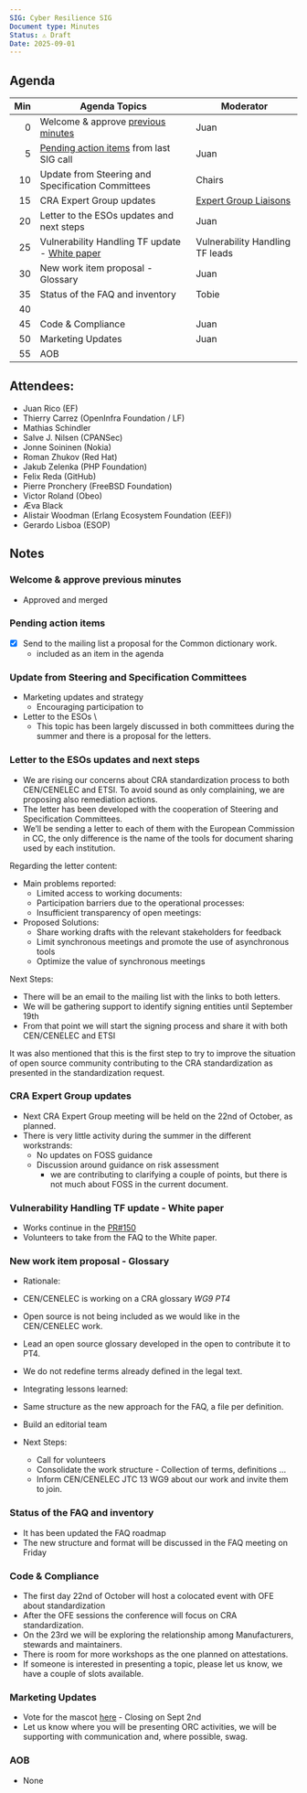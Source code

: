 ```yaml
---
SIG: Cyber Resilience SIG
Document type: Minutes
Status: ⚠️ Draft
Date: 2025-09-01
---
```


##  Agenda


| Min | Agenda Topics | Moderator |
| --: | ----- | --- |
|   0 | Welcome & approve [previous minutes](https://github.com/orcwg/orcwg/pull/164) | Juan |
|   5 | [Pending action items](#pending-action-items) from last SIG call |  Juan |
|  10 | Update from Steering and Specification Committees| Chairs|
|  15 | CRA Expert Group updates | [Expert Group Liaisons][] |
|  20 | Letter to the ESOs updates and next steps | Juan |
|  25 | Vulnerability Handling TF update - [White paper](https://github.com/orcwg/orcwg/pull/150)  | Vulnerability Handling TF leads |
|  30 | New work item proposal - Glossary | Juan |
|  35 | Status of the FAQ and inventory | Tobie |
|  40 | | |
|  45 | Code & Compliance | Juan |
|  50 | Marketing Updates| Juan |
|  55 | AOB | |


## Attendees:

- Juan Rico (EF)  
- Thierry Carrez (OpenInfra Foundation / LF)  
- Mathias Schindler   
- Salve J. Nilsen (CPANSec)  
- Jonne Soininen (Nokia)  
- Roman Zhukov (Red Hat)  
- Jakub Zelenka (PHP Foundation)  
- Felix Reda (GitHub)  
- Pierre Pronchery (FreeBSD Foundation)  
- Victor Roland (Obeo)  
- Æva Black  
- Alistair Woodman (Erlang Ecosystem Foundation (EEF))  
- Gerardo Lisboa (ESOP)

## Notes

### Welcome & approve previous minutes

- Approved and merged

### Pending action items 

- [x] Send to the mailing list a proposal for the Common dictionary work.
   - included as an item in the agenda

### Update from Steering and Specification Committees

- Marketing updates and strategy  
  - Encouraging participation to 
- Letter to the ESOs \
     - This topic has been largely discussed in both committees during the summer and there is a proposal for the letters.

### Letter to the ESOs updates and next steps

- We are rising our concerns about CRA standardization process to both CEN/CENELEC and ETSI. To avoid sound as only complaining, we are proposing also remediation actions.  
- The letter has been developed with the cooperation of Steering and Specification Committees.  
- We’ll be sending a letter to each of them with the European Commission in CC, the only difference is the name of the tools for document sharing used by each institution.

Regarding the letter content:
- Main problems reported:  
  - Limited access to working documents:  
  - Participation barriers due to the operational processes:  
  - Insufficient transparency of open meetings:  
- Proposed Solutions:  
  - Share working drafts with the relevant stakeholders for feedback  
  - Limit synchronous meetings and promote the use of asynchronous tools  
  - Optimize the value of synchronous meetings

Next Steps:
- There will be an email to the mailing list with the links to both letters.  
- We will be gathering support to identify signing entities until September 19th  
- From that point we will start the signing process and share it with both CEN/CENELEC and ETSI

It was also mentioned that this is the first step to try to improve the situation of open source community contributing to the CRA standardization as presented in the standardization request.

### CRA Expert Group updates

- Next CRA Expert Group meeting will be held on the 22nd of October, as planned.  
- There is very little activity during the summer in the different workstrands:  
  - No updates on FOSS guidance  
  - Discussion around guidance on risk assessment
     - we are contributing to clarifying a couple of points, but there is not much about FOSS in the current document.

### Vulnerability Handling TF update \- White paper

- Works continue in the [PR\#150](https://github.com/orcwg/orcwg/pull/150)  
- Volunteers to take from the FAQ to the White paper.

### New work item proposal \- Glossary

- Rationale:   
- CEN/CENELEC is working on a CRA glossary *WG9 PT4*
- Open source is not being included as we would like in the CEN/CENELEC work.  
- Lead an open source glossary developed in the open to contribute it to PT4.  
- We do not redefine terms already defined in the legal text.

- Integrating lessons learned:   
- Same structure as the new approach for the FAQ, a file per definition.  
- Build an editorial team

- Next Steps:  
  - Call for volunteers  
  - Consolidate the work structure \- Collection of terms, definitions …  
  - Inform CEN/CENELEC JTC 13 WG9 about our work and invite them to join.

### Status of the FAQ and inventory

- It has been updated the FAQ roadmap  
- The new structure and format will be discussed in the FAQ meeting on Friday

  
### Code & Compliance

- The first day 22nd of October will host a colocated event with OFE about standardization  
- After the OFE sessions the conference will focus on CRA standardization.  
- On the 23rd we will be exploring the relationship among Manufacturers, stewards and maintainers.  
- There is room for more workshops as the one planned on attestations.  
- If someone is interested in presenting a topic, please let us know, we have a couple of slots available.

### Marketing Updates

- Vote for the mascot  [here](https://www.surveymonkey.com/r/FC3Y5NT%20)  - Closing on Sept 2nd
- Let us know where you will be presenting ORC activities, we will be supporting with communication and, where possible, swag.

### AOB

- None





[SIG Leads]: https://github.com/orcwg/orcwg/tree/main/cyber-resilience-sig#leads
[ESO Liaisons]: https://github.com/orcwg/orcwg/tree/main/cyber-resilience-sig#cen-cenelec-wg-9
[Expert Group Liaisons]: https://github.com/orcwg/orcwg/tree/main/cyber-resilience-sig#cra-expert-group
